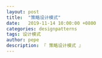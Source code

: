 ```yaml
---
layout: post
title:  "策略设计模式"
date:   2019-11-14 10:00:00 +0800
categories: designpatterns
tags: 设计模式
author: pepe
description: 『 策略设计模式 』
---
```






















